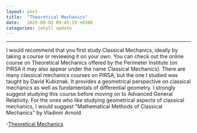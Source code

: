 ```yaml
---
layout: post
title:  "Theoretical Mechanics"
date:   2025-09-02 09:45:19 +0300
categories: jekyll update
---
```


---
I would recommend that you first study Classical Mechanics, ideally by taking a course or reviewing it on your own. You can check out the online course on Theoretical Mechanics offered by the Perimeter Institute (on PIRSA it may also appear under the name Classical Mechanics). There are many classical mechanics courses on PIRSA, but the one I studied was taught by David Kubiznak. It provides a geometrical perspective on classical mechanics as well as fundamentals of differential geometry. I strongly suggest studying this course before moving on to Advanced General Relativity. For the ones who like studying geometrical aspects of classical mechanics, I would suggest "Mathematical Methods of Classical Mechanics" by  Vladimir Arnold



-[Theoretical Mechanics](/assets/files/TheoreticalMechanics.pdf)